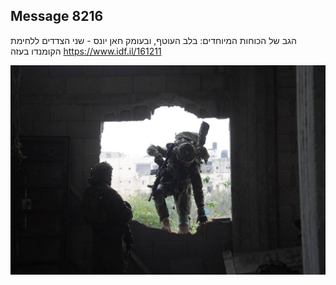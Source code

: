 ## Message 8216

הגב של הכוחות המיוחדים:
בלב העוטף, ובעומק חאן יונס - שני הצדדים ללחימת הקומנדו בעזה
https://www.idf.il/161211

![Photo](./8216/8216_photo.jpg)
